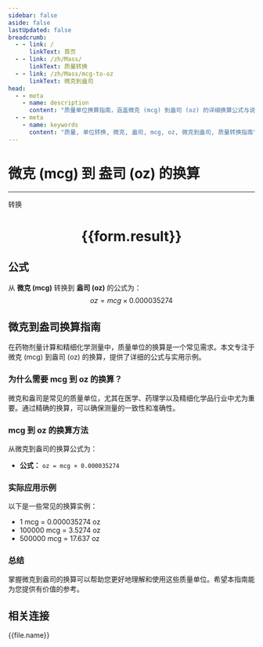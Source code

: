 ```yaml
---
sidebar: false
aside: false
lastUpdated: false
breadcrumb:
  - - link: /
      linkText: 首页
  - - link: /zh/Mass/
      linkText: 质量转换
  - - link: /zh/Mass/mcg-to-oz
      linkText: 微克到盎司
head:
  - - meta
    - name: description
      content: "质量单位换算指南，涵盖微克 (mcg) 到盎司 (oz) 的详细换算公式与说明。"
  - - meta
    - name: keywords
      content: "质量, 单位转换, 微克, 盎司, mcg, oz, 微克到盎司, 质量转换指南"
---
```

# 微克 (mcg) 到 盎司 (oz) 的换算
---
<script setup>
import { onMounted, reactive, inject, ref } from 'vue'
import { NButton, NForm, NFormItem, NInput, NInputNumber, NSelect, NCard, useMessage,NGrid ,NGi } from 'naive-ui'
import { defineClientComponent } from 'vitepress'
import { Mass } from '../../files';

const convert = inject('convert')

const form = reactive({
  number: null,
  result: '',
})

const convertHandler = () => {
  if (form.number !== null && !isNaN(form.number)) {
    const convertedValue = parseFloat(form.number) * 0.000035274
    form.result = `${form.number}mcg = ${convertedValue.toFixed(7)}oz`
  } else {
    form.result = '请输入有效的数值。'
  }
}
</script>

<n-form size="large" :model="form">
  <n-form-item label="微克 (mcg)">
    <n-input-number v-model:value="form.number" placeholder="输入微克" style="width: 100%" />
  </n-form-item>
  <n-form-item>
    <n-button type="primary" @click="convertHandler" block>转换</n-button>
  </n-form-item>
</n-form>

<n-card  embedded :bordered="false" hoverable>
  <div  style="text-align:center">
    <h1>{{form.result}}</h1>
  </div>
</n-card>

## 公式

从 **微克 (mcg)** 转换到 **盎司 (oz)** 的公式为：
$$ oz = mcg \times 0.000035274 $$

## 微克到盎司换算指南

在药物剂量计算和精细化学测量中，质量单位的换算是一个常见需求。本文专注于微克 (mcg) 到盎司 (oz) 的换算，提供了详细的公式与实用示例。

### 为什么需要 mcg 到 oz 的换算？

微克和盎司是常见的质量单位，尤其在医学、药理学以及精细化学品行业中尤为重要。通过精确的换算，可以确保测量的一致性和准确性。

### mcg 到 oz 的换算方法

从微克到盎司的换算公式为：

- **公式：** `oz = mcg × 0.000035274`

### 实际应用示例

以下是一些常见的换算实例：

- 1 mcg = 0.000035274 oz
- 100000 mcg = 3.5274 oz
- 500000 mcg = 17.637 oz

### 总结

掌握微克到盎司的换算可以帮助您更好地理解和使用这些质量单位。希望本指南能为您提供有价值的参考。

## 相关连接
<n-grid x-gap="12" :cols="4">
  <n-gi v-for="(file, index) in Mass" :key="index">
    <n-button
      text
      tag="a"
      :href="file.path"
      type="primary"
    >
      {{file.name}}
    </n-button>
  </n-gi>
</n-grid>